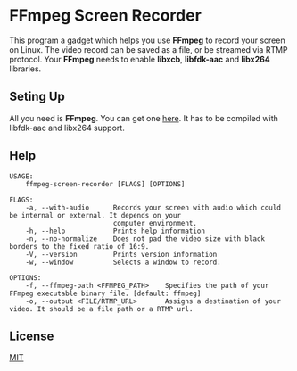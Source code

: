 FFmpeg Screen Recorder
====================

This program a gadget which helps you use **FFmpeg** to record your screen on Linux. The video record can be saved as a
file, or be streamed via RTMP protocol. Your **FFmpeg** needs to enable **libxcb**, **libfdk-aac** and **libx264** libraries.

## Seting Up

All you need is **FFmpeg**. You can get one [here](https://github.com/magiclen/FFmpeg-For-MagicLen-Applications/releases). It has to be compiled with libfdk-aac and libx264 support.

## Help

```
USAGE:
    ffmpeg-screen-recorder [FLAGS] [OPTIONS]

FLAGS:
    -a, --with-audio      Records your screen with audio which could be internal or external. It depends on your
                          computer environment.
    -h, --help            Prints help information
    -n, --no-normalize    Does not pad the video size with black borders to the fixed ratio of 16:9.
    -V, --version         Prints version information
    -w, --window          Selects a window to record.

OPTIONS:
    -f, --ffmpeg-path <FFMPEG_PATH>    Specifies the path of your FFmpeg executable binary file. [default: ffmpeg]
    -o, --output <FILE/RTMP_URL>       Assigns a destination of your video. It should be a file path or a RTMP url.
```

## License

[MIT](LICENSE)